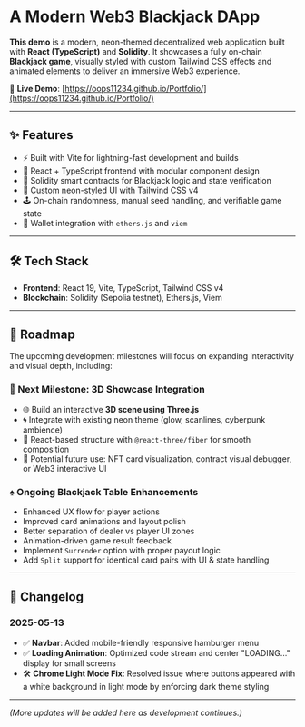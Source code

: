 # A Modern Web3 Blackjack DApp

**This demo** is a modern, neon-themed decentralized web application built with **React (TypeScript)** and **Solidity**. It showcases a fully on-chain **Blackjack game**, visually styled with custom Tailwind CSS effects and animated elements to deliver an immersive Web3 experience.

🔗 **Live Demo**: [https://oops11234.github.io/Portfolio/](https://oops11234.github.io/Portfolio/)

---

## ✨ Features

- ⚡️ Built with Vite for lightning-fast development and builds
- 🔮 React + TypeScript frontend with modular component design
- 🧠 Solidity smart contracts for Blackjack logic and state verification
- 🌈 Custom neon-styled UI with Tailwind CSS v4
- 🕹 On-chain randomness, manual seed handling, and verifiable game state
- 🔗 Wallet integration with `ethers.js` and `viem`

---

## 🛠 Tech Stack

- **Frontend**: React 19, Vite, TypeScript, Tailwind CSS v4
- **Blockchain**: Solidity (Sepolia testnet), Ethers.js, Viem

---

## 🚧 Roadmap

The upcoming development milestones will focus on expanding interactivity and visual depth, including:

### 🎯 Next Milestone: 3D Showcase Integration
- 🌐 Build an interactive **3D scene using Three.js**
- 🌀 Integrate with existing neon theme (glow, scanlines, cyberpunk ambience)
- 🔄 React-based structure with `@react-three/fiber` for smooth composition
- 🧩 Potential future use: NFT card visualization, contract visual debugger, or Web3 interactive UI

### ♠️ Ongoing Blackjack Table Enhancements
- Enhanced UX flow for player actions
- Improved card animations and layout polish
- Better separation of dealer vs player UI zones
- Animation-driven game result feedback
- Implement `Surrender` option with proper payout logic
- Add `Split` support for identical card pairs with UI & state handling

---

## 📝 Changelog

### 2025-05-13

- ✅ **Navbar**: Added mobile-friendly responsive hamburger menu
- ✅ **Loading Animation**: Optimized code stream and center "LOADING..." display for small screens
- 🛠 **Chrome Light Mode Fix**: Resolved issue where buttons appeared with a white background in light mode by enforcing dark theme styling

---

*(More updates will be added here as development continues.)*